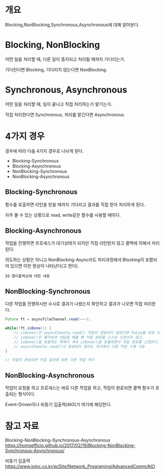 # 개요
Blocking,NonBlocking,Synchronous,Asynchronous에 대해 알아본다.

# Blocking, NonBlocking
어떤 일을 처리할 때, 다른 일이 중지되고 처리될 때까지 기다리는가.

기다린다면 Blocking, 기다리지 않는다면 NonBlocking.

# Synchronous, Asynchronous
어떤 일을 처리할 때, 일이 끝나고 직접 처리하는가 맡기는가.

직접 처리한다면 Synchronous, 처리를 맡긴다면 Asynchronous.

# 4가지 경우
경우에 따라 다음 4가지 경우로 나뉘게 된다.
- Blocking-Synchronous
- Blocking-Asynchronous
- NonBlocking-Synchronous
- NonBlocking-Asynchronous
## Blocking-Synchronous
함수를 호출하면 리턴을 받을 때까지 기다리고 결과를 직접 받아 처리하게 된다.

자주 볼 수 있는 상황으로 read, write같은 함수를 사용할 때이다.
## Blocking-Asynchronous
작업을 진행하면 프로세스가 대기상태가 되지만 직접 리턴받지 않고 콜백에 의해서 처리된다.

의도하는 상황은 아니고 NonBlocking-Async라도 처리과정에서 Blocking이 포함되어 있으면 이런 현상이 나타난다(고 한다).

`IO 멀티플렉싱에 대한 내용`
## NonBlocking-Synchronous
다른 작업을 진행하시만 수시로 결과가 나왔는지 확인하고 결과가 나오면 직접 처리한다.

```java
Future ft = asyncFileChannel.read(~~~);

while(!ft.isDone()) {
    // isDone()은 asyncChannle.read() 작업이 완료되지 않았다면 false를 바로 리턴해준다.
    // isDone()은 물어보면 대답을 해줄 뿐 작업 완료를 스스로 신경쓰지 않고,
    // isDone()을 호출하는 쪽에서 계속 isDone()을 호출하면서 작업 완료를 신경쓴다.
    // asyncChannle.read()이 완료되지 않아도 여기에서 다른 작업 수행 가능 
}

// 작업이 완료되면 작업 결과에 따른 다른 작업 처리
```
## NonBlocking-Asynchronous
작업이 요청을 하고 프로세스는 바로 다른 작업을 하고, 작업이 완료되면 콜백 함수가 호출되는 형식이다.

Event-Driven이나 비동기 입출력(AIO)가 여기에 해당한다.
# 참고 자료
Blocking-NonBlocking-Synchronous-Asynchronous
https://homoefficio.github.io/2017/02/19/Blocking-NonBlocking-Synchronous-Asynchronous/

비동기 입출력
https://www.joinc.co.kr/w/Site/Network_Programing/AdvancedComm/AIO